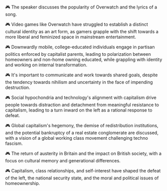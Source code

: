 🎮 The speaker discusses the popularity of Overwatch and the lyrics of a song.

🎮 Video games like Overwatch have struggled to establish a distinct cultural identity as an art form, as gamers grapple with the shift towards a more liberal and feminized space in mainstream entertainment.

🎮 Downwardly mobile, college-educated individuals engage in partisan politics enforced by capitalist parents, leading to polarization between homeowners and non-home owning educated, while grappling with identity and working on internal transformation.

🎮 It's important to communicate and work towards shared goals, despite the tendency towards nihilism and uncertainty in the face of impending destruction.

🎮 Social hypochondria and technology's alignment with capitalism drive people towards distraction and detachment from meaningful resistance to capitalism, leading to a turn inward on the left as a rational response to defeat.

🎮 Global capitalism's hegemony, the demise of redistribution institutions, and the potential bankruptcy of a real estate conglomerate are discussed, with a vision of a global working class movement challenging techno fascism.

🎮 The return of austerity in Britain and the impact on British society, with a focus on cultural memory and generational differences.

🎮 Capitalism, class relationships, and self-interest have shaped the defeat of the left, the national security state, and the moral and political issues of homeownership.


